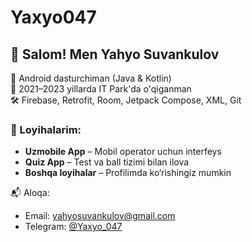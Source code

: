 # Yaxyo047
## 👋 Salom! Men Yahyo Suvankulov

🎯 Android dasturchiman (Java & Kotlin)  
📱 2021–2023 yillarda IT Park'da o'qiganman  
🛠️ Firebase, Retrofit, Room, Jetpack Compose, XML, Git

### 📂 Loyihalarim:
- **Uzmobile App** – Mobil operator uchun interfeys
- **Quiz App** – Test va ball tizimi bilan ilova
- **Boshqa loyihalar** – Profilimda ko‘rishingiz mumkin

📬 Aloqa:
- Email: yahyosuvankulov@gmail.com  
- Telegram: [@Yaxyo_047](https://t.me/Yaxyo_047)
